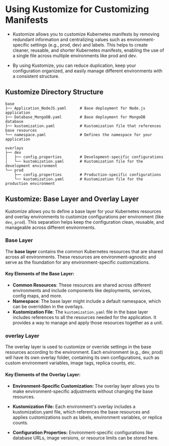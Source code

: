 # Using Kustomize for Customizing Manifests
- Kustomize allows you to customize Kubernetes manifests by removing redundant information and centralizing values such as environment-specific settings (e.g., prod, dev) and labels. This helps to create cleaner, reusable, and shorter Kubernetes manifests, enabling the use of a single file across multiple environments like prod and dev.

- By using Kustomize, you can reduce duplication, keep your configuration organized, and easily manage different environments with a consistent structure.
## Kustomize Directory Structure
``` text
base
├── Application_NodeJS.yaml      # Base deployment for Node.js application
├── Database_MongoDB.yaml        # Base deployment for MongoDB database
├── kustomization.yaml           # Kustomization file that references base resources
└── namespace.yaml               # Defines the namespace for your application

overlays
├── dev
│   ├── config.properties        # Development-specific configurations
│   └── kustomization.yaml       # Kustomization file for the development environment
└── prod
    ├── config.properties        # Production-specific configurations
    └── kustomization.yaml       # Kustomization file for the production environment
```
## Kustomize: Base Layer and Overlay Layer

Kustomize allows you to define a base layer for your Kubernetes resources and overlay environments to customize configurations per environment (like `dev`, `prod`). This separation helps keep the configuration clean, reusable, and manageable across different environments.

### Base Layer

The **base layer** contains the common Kubernetes resources that are shared across all environments. These resources are environment-agnostic and serve as the foundation for any environment-specific customizations. 

#### Key Elements of the Base Layer:

- **Common Resources**: These resources are shared across different environments and include components like deployments, services, config maps, and more.
- **Namespace**: The base layer might include a default namespace, which can be overridden in the overlays.
- **Kustomization File**: The `kustomization.yaml` file in the base layer includes references to all the resources needed for the application. It provides a way to manage and apply those resources together as a unit.

### overlay Layer

The overlay layer is used to customize or override settings in the base resources according to the environment. Each environment (e.g., dev, prod) will have its own overlay folder, containing its own configurations, such as custom environment variables, image tags, replica counts, etc.

#### Key Elements of the Overlay Layer:
- **Environment-Specific Customization:** The overlay layer allows you to make environment-specific adjustments without changing the base resources.

- **Kustomization File:** Each environment's overlay includes a kustomization.yaml file, which references the base resources and applies customizations such as labels, environment variables, or replica counts.

- **Configuration Properties:** Environment-specific configurations like database URLs, image versions, or resource limits can be stored here.